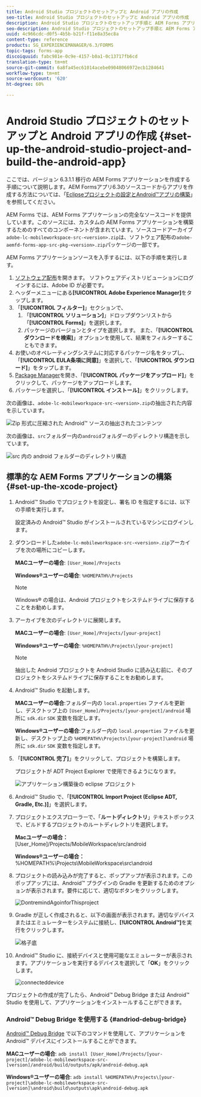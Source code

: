 ```yaml
---
title: Android Studio プロジェクトのセットアップと Android アプリの作成
seo-title: Android Studio プロジェクトのセットアップと Android アプリの作成
description: Android Studio プロジェクトのセットアップ手順と AEM Forms アプリケーションのインストーラーの作成手順
seo-description: Android Studio プロジェクトのセットアップ手順と AEM Forms アプリケーションのインストーラーの作成手順
uuid: 4c966cdc-d0f5-4b5b-b21f-f11e8a35ec8a
content-type: reference
products: SG_EXPERIENCEMANAGER/6.3/FORMS
topic-tags: forms-app
discoiquuid: fabc981e-0c9e-4157-b0a1-0c13717fb6cd
translation-type: tm+mt
source-git-commit: 6a8fa45ec61014acebe09048066972ecb1284641
workflow-type: tm+mt
source-wordcount: '620'
ht-degree: 60%

---
```



# Android Studio プロジェクトのセットアップと Android アプリの作成 {#set-up-the-android-studio-project-and-build-the-android-app}

ここでは、バージョン 6.3.1.1 移行の AEM Forms アプリケーションを作成する手順について説明します。AEM Formsアプリ6.3のソースコードからアプリを作成する方法については、「[Eclipseプロジェクトの設定とAndroid™アプリの構築](/help/forms/using/setup-eclipse-project-build-installer.md)」を参照してください。

AEM Forms では、AEM Forms アプリケーションの完全なソースコードを提供しています。このソースには、カスタムの AEM Forms アプリケーションを構築するためのすべてのコンポーネントが含まれています。ソースコードアーカイブ`adobe-lc-mobileworkspace-src-<version>.zip`は、ソフトウェア配布の`adobe-aemfd-forms-app-src-pkg-<version>.zip`パッケージの一部です。

AEM Forms アプリケーションソースを入手するには、以下の手順を実行します。

1. [ソフトウェア配布](https://experience.adobe.com/downloads)を開きます。 ソフトウェアディストリビューションにログインするには、Adobe ID が必要です。
1. ヘッダーメニューにある&#x200B;**[!UICONTROL Adobe Experience Manager]**&#x200B;をタップします。
1. 「**[!UICONTROL フィルター]**」セクションで、
   1. 「**[!UICONTROL ソリューション]**」ドロップダウンリストから「**[!UICONTROL Forms]**」を選択します。
   2. パッケージのバージョンとタイプを選択します。 また、「**[!UICONTROL ダウンロードを検索]**」オプションを使用して、結果をフィルターすることもできます。
1. お使いのオペレーティングシステムに対応するパッケージ名をタップし、「**[!UICONTROL EULA条項に同意]**」を選択して、「**[!UICONTROL ダウンロード]**」をタップします。
1. [Package Manager](https://docs.adobe.com/content/help/ja-JP/experience-manager-65/administering/contentmanagement/package-manager.html)を開き、「**[!UICONTROL パッケージをアップロード]**」をクリックして、パッケージをアップロードします。
1. パッケージを選択し、「**[!UICONTROL インストール]**」をクリックします。

次の画像は、`adobe-lc-mobileworkspace-src-<version>.zip`の抽出された内容を示しています。

![Zip 形式に圧縮された Android™ ソースの抽出されたコンテンツ](assets/mws-content-1.png)

次の画像は、`src`フォルダー内の`android`フォルダーのディレクトリ構造を示しています。

![src 内の android フォルダーのディレクトリ構造](assets/android-folder.png)

## 標準的な AEM Forms アプリケーションの構築 {#set-up-the-xcode-project}

1. Android™ Studio でプロジェクトを設定し、署名 ID を指定するには、以下の手順を実行します。

   設定済みの Android™ Studio がインストールされているマシンにログインします。

1. ダウンロードした`adobe-lc-mobileworkspace-src-<version>.zip`アーカイブを次の場所にコピーします。

   **MACユーザーの場合**:  `[User_Home]/Projects`

   **Windows®ユーザーの場合**:  `%HOMEPATH%\Projects`

   >[!NOTE]
   >
   >Windows® の場合は、Android プロジェクトをシステムドライブに保存することをお勧めします。

1. アーカイブを次のディレクトリに展開します。

   **MACユーザーの場合**:  `[User_Home]/Projects/[your-project]`

   **Windows®ユーザーの場合**:  `%HOMEPATH%\Projects\[your-project]`

   >[!NOTE]
   >
   >抽出した Android プロジェクトを Android Studio に読み込む前に、そのプロジェクトをシステムドライブに保存することをお勧めします。

1. Android™ Studio を起動します。

   **MACユーザーの場合**:フォルダー内の `local.properties` ファイルを更新し、デスクトップ上の `[User_Home]/Projects/[your-project]/android` 場所に `sdk.dir`  `SDK` 変数を指定します。

   **Windows®ユーザーの場合**:フォルダー内の `local.properties` ファイルを更新し、デスクトップ上の `%HOMEPATH%\Projects\[your-project]\android` 場所に `sdk.dir`  `SDK` 変数を指定します。

1. 「**[!UICONTROL 完了]**」をクリックして、プロジェクトを構築します。

    プロジェクトが ADT Project Explorer で使用できるようになります。 

   ![アプリケーション構築後の eclipse プロジェクト](assets/eclipsebuildmws.png)

1. Android™ Studio で、「**[!UICONTROL Import Project (Eclipse ADT, Gradle, Etc.)]**」を選択します。
1. プロジェクトエクスプローラーで、「**ルートディレクトリ**」テキストボックスで、ビルドするプロジェクトのルートディレクトリを選択します。

   **Macユーザーの場合：** [User_Home]/Projects/MobileWorkspace/src/android

   **Windows®ユーザーの場合：** %HOMEPATH%\Projects\MobileWorkspace\src\android

1. プロジェクトの読み込みが完了すると、ポップアップが表示されます。このポップアップには、Android™ プラグインの Gradle を更新するためのオプションが表示されます。要件に応じて、適切なボタンをクリックします。

   ![DontremindAgoinforThisproject](assets/dontremindmeagainforthisproject.png)

1. Gradle が正しく作成されると、以下の画面が表示されます。適切なデバイスまたはエミュレーターをシステムに接続し、**[!UICONTROL Android™]**&#x200B;を実行をクリックします。

   ![格子底](assets/gradleconsole.png)

1. Android™ Studio に、接続デバイスと使用可能なエミュレーターが表示されます。アプリケーションを実行するデバイスを選択して「**OK**」をクリックします。

   ![connecteddevice](assets/connecteddevice.png)

プロジェクトの作成が完了したら、Android™ Debug Bridge または Android™ Studio を使用して、アプリケーションをインストールすることができます。

### Android™ Debug Bridge を使用する {#andriod-debug-bridge}

[Android™ Debug Bridge](https://developer.android.com/tools/help/adb.html) で以下のコマンドを使用して、アプリケーションを Android™ デバイスにインストールすることができます。

**MACユーザーの場合**:  `adb install [User_Home]/Projects/[your-project]/adobe-lc-mobileworkspace-src-[version]/android/build/outputs/apk/android-debug.apk`

**Windows®ユーザーの場合**:  `adb install %HOMEPATH%\Projects\[your-project]\adobe-lc-mobileworkspace-src-[version]\android\build\outputs\apk\android-debug.apk`

